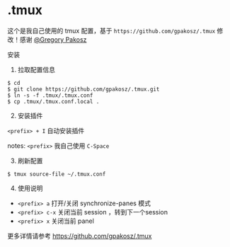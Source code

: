 .tmux
=====

这个是我自己使用的 tmux 配置，基于 `https://github.com/gpakosz/.tmux` 修改！感谢 [@Gregory Pakosz](https://github.com/gpakosz)


安装

1. 拉取配置信息

```
$ cd
$ git clone https://github.com/gpakosz/.tmux.git
$ ln -s -f .tmux/.tmux.conf
$ cp .tmux/.tmux.conf.local .
```

2. 安装插件

`<prefix> + I` 自动安装插件

notes: `<prefix>` 我自己使用 `C-Space`

3. 刷新配置

```
$ tmux source-file ~/.tmux.conf
```

4. 使用说明

* `<prefix> a` 打开/关闭 synchronize-panes 模式
* `<prefix> c-x` 关闭当前 session ，转到下一个session
* `<prefix> x` 关闭当前 panel

更多详情请参考 https://github.com/gpakosz/.tmux

